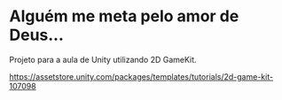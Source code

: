 # Alguém me meta pelo amor de Deus...

Projeto para a aula de Unity utilizando 2D GameKit.

https://assetstore.unity.com/packages/templates/tutorials/2d-game-kit-107098

